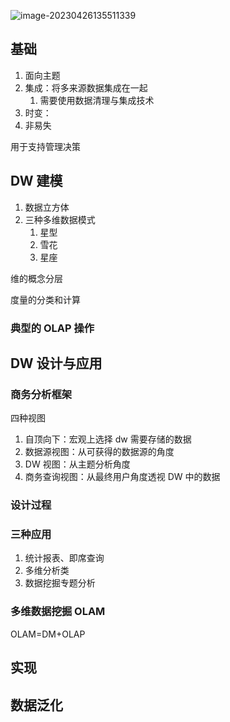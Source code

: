 ![image-20230426135511339](https://wangleidetuchuang.oss-cn-beijing.aliyuncs.com/img/image-20230426135511339.png)

## 基础



1. 面向主题
2. 集成：将多来源数据集成在一起
   1. 需要使用数据清理与集成技术
3. 时变：
4. 非易失



用于支持管理决策



## DW 建模

1. 数据立方体
2. 三种多维数据模式
   1. 星型
   2. 雪花
   3. 星座



维的概念分层

度量的分类和计算



### 典型的 OLAP 操作



## DW 设计与应用

### 商务分析框架

四种视图

1. 自顶向下：宏观上选择 dw 需要存储的数据
2. 数据源视图：从可获得的数据源的角度
3. DW 视图：从主题分析角度
4. 商务查询视图：从最终用户角度透视 DW 中的数据



### 设计过程



### 三种应用

1. 统计报表、即席查询
2. 多维分析类
3. 数据挖掘专题分析



### 多维数据挖掘 OLAM

OLAM=DM+OLAP



## 实现



## 数据泛化

